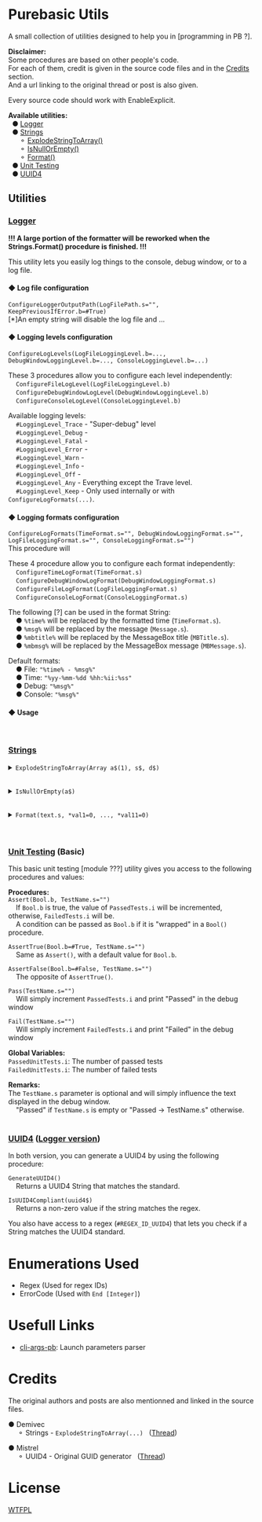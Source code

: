 # Purebasic Utils
A small collection of utilities designed to help you in [programming in PB ?].<br>

**Disclaimer:**<br>
Some procedures are based on other people's code.<br>
For each of them, credit is given in the source code files and in the [Credits](#credits) section.<br>
And a url linking to the original thread or post is also given.


Every source code should work with EnableExplicit.

**Available utilities:**<br>
&nbsp;&nbsp;● [Logger](#logger)<br>
&nbsp;&nbsp;● [Strings](#strings)<br>
&nbsp;&nbsp;&nbsp;&nbsp;&nbsp;&nbsp;⚬ [ExplodeStringToArray()](#user-content-strings.explodestringtoarray)<br>
&nbsp;&nbsp;&nbsp;&nbsp;&nbsp;&nbsp;⚬ [IsNullOrEmpty()](#user-content-strings.isnullorempty)<br>
&nbsp;&nbsp;&nbsp;&nbsp;&nbsp;&nbsp;⚬ [Format()](#user-content-strings.format)<br>
&nbsp;&nbsp;● [Unit Testing](#unit-testing-basic)<br>
&nbsp;&nbsp;● [UUID4](#uuid4-logger-version--lite-version)

## Utilities
### [Logger](Logger.pb)
<b>!!! A large portion of the formatter will be reworked when the Strings.Format() procedure is finished. !!!</b>

This utility lets you easily log things to the console, debug window, or to a log file.

#### ◆ **Log file configuration**
`ConfigureLoggerOutputPath(LogFilePath.s="", KeepPreviousIfError.b=#True)`<br>
[*]An empty string will disable the log file and ...

#### ◆ **Logging levels configuration**
`ConfigureLogLevels(LogFileLoggingLevel.b=..., DebugWindowLoggingLevel.b=..., ConsoleLoggingLevel.b=...)`<br>

These 3 procedures allow you to configure each level independently:<br>
&nbsp;&nbsp;&nbsp;&nbsp;`ConfigureFileLogLevel(LogFileLoggingLevel.b)`<br>
&nbsp;&nbsp;&nbsp;&nbsp;`ConfigureDebugWindowLogLevel(DebugWindowLoggingLevel.b)`<br>
&nbsp;&nbsp;&nbsp;&nbsp;`ConfigureConsoleLogLevel(ConsoleLoggingLevel.b)`<br>

Available logging levels:<br>
&nbsp;&nbsp;&nbsp;&nbsp;`#LoggingLevel_Trace` - "Super-debug" level<br>
&nbsp;&nbsp;&nbsp;&nbsp;`#LoggingLevel_Debug` - <br>
&nbsp;&nbsp;&nbsp;&nbsp;`#LoggingLevel_Fatal` - <br>
&nbsp;&nbsp;&nbsp;&nbsp;`#LoggingLevel_Error` - <br>
&nbsp;&nbsp;&nbsp;&nbsp;`#LoggingLevel_Warn` - <br>
&nbsp;&nbsp;&nbsp;&nbsp;`#LoggingLevel_Info` - <br>
&nbsp;&nbsp;&nbsp;&nbsp;`#LoggingLevel_Off` - <br>
&nbsp;&nbsp;&nbsp;&nbsp;`#LoggingLevel_Any` - Everything except the Trave level.<br>
&nbsp;&nbsp;&nbsp;&nbsp;`#LoggingLevel_Keep` - Only used internally or with `ConfigureLogFormats(...)`.

#### ◆ **Logging formats configuration**

`ConfigureLogFormats(TimeFormat.s="", DebugWindowLoggingFormat.s="", LogFileLoggingFormat.s="", ConsoleLoggingFormat.s="")`<br>
This procedure will 

These 4 procedure allow you to configure each format independently:<br>
&nbsp;&nbsp;&nbsp;&nbsp;`ConfigureTimeLogFormat(TimeFormat.s)`<br>
&nbsp;&nbsp;&nbsp;&nbsp;`ConfigureDebugWindowLogFormat(DebugWindowLoggingFormat.s)`<br>
&nbsp;&nbsp;&nbsp;&nbsp;`ConfigureFileLogFormat(LogFileLoggingFormat.s)`<br>
&nbsp;&nbsp;&nbsp;&nbsp;`ConfigureConsoleLogFormat(ConsoleLoggingFormat.s)`

The following [?] can be used in the format String:<br>
&nbsp;&nbsp;&nbsp;&nbsp;● `%time%` will be replaced by the formatted time (`TimeFormat.s`).<br>
&nbsp;&nbsp;&nbsp;&nbsp;● `%msg%` will be replaced by the message (`Message.s`).<br>
&nbsp;&nbsp;&nbsp;&nbsp;● `%mbtitle%` will be replaced by the MessageBox title (`MBTitle.s`).<br>
&nbsp;&nbsp;&nbsp;&nbsp;● `%mbmsg%` will be replaced by the MessageBox message (`MBMessage.s`).<br>

Default formats:<br>
&nbsp;&nbsp;&nbsp;&nbsp;● File: `"%time% - %msg%"`<br>
&nbsp;&nbsp;&nbsp;&nbsp;● Time: `"%yy-%mm-%dd %hh:%ii:%ss"`<br>
&nbsp;&nbsp;&nbsp;&nbsp;● Debug: `"%msg%"`<br>
&nbsp;&nbsp;&nbsp;&nbsp;● Console: `"%msg%"`

#### ◆ **Usage**
<br>

### [Strings](Strings.pb)

<a name="strings.explodestringtoarray"></a>
<details>
<summary><code>ExplodeStringToArray(Array a$(1), s$, d$)</code></summary>
<p>&nbsp;&nbsp;<b>How it works:</b><br>
&nbsp;&nbsp;&nbsp;&nbsp;Explodes a given String(s$) at every given delimiter(d$) and stores the String parts in a given pre-initialized Array(a$).</p>

<p>&nbsp;&nbsp;<b>Returns :</b><br>
&nbsp;&nbsp;&nbsp;&nbsp;The number of occurences/sections in the given String.</p>
&nbsp;&nbsp;&nbsp;&nbsp;Or the amount of entries in the array.</p>
</details><br>

<a name="strings.isnullorempty"></a>
<details>
	<summary><code>IsNullOrEmpty(a$)</code></summary>
<p>&nbsp;&nbsp;<b>Parameters:</b><br>
&nbsp;&nbsp;&nbsp;&nbsp;a$ - A String that will be analysed.</p>

<p>&nbsp;&nbsp;<b>Returns :</b><br>
&nbsp;&nbsp;&nbsp;&nbsp;A nonzero value if <i>a$</i> is equal to <i>#Null$</i>, of length 0 or if it is filled with spaces characters (0x20).</p>
</details><br>

<a name="strings.format"></a>
<details>
<summary><code>Format(text.s, *val1=0, ..., *val11=0)</code></summary>
<b>TEMP: This function isn't finished!</b>

<p>&nbsp;&nbsp;<b>How it works:</b><br>
&nbsp;&nbsp;&nbsp;&nbsp;???</p>

<p>&nbsp;&nbsp;<b>Parameters:</b><br>
&nbsp;&nbsp;&nbsp;&nbsp;text.s - ???<br>
&nbsp;&nbsp;&nbsp;&nbsp;*val1 - ???<br>
&nbsp;&nbsp;&nbsp;&nbsp;*val11 - ???<br></p>

<p>&nbsp;&nbsp;<b>Formatting:</b><br>
&nbsp;&nbsp;&nbsp;&nbsp;???</p>

<p>&nbsp;&nbsp;<b>Returns:</b><br>
&nbsp;&nbsp;&nbsp;&nbsp;The formatted String</p>
</details><br>

<br>


### [Unit Testing](UnitTest-Basic.pb) (Basic)
This basic unit testing [module ???] utility gives you access to the following procedures and values:

<b>Procedures:</b><br>
`Assert(Bool.b, TestName.s="")`<br>
&nbsp;&nbsp;&nbsp;&nbsp;If `Bool.b` is true, the value of `PassedTests.i` will be incremented, otherwise, `FailedTests.i` will be.<br>
&nbsp;&nbsp;&nbsp;&nbsp;A condition can be passed as `Bool.b` if it is "wrapped" in a `Bool()` procedure.

`AssertTrue(Bool.b=#True, TestName.s="")`<br>
&nbsp;&nbsp;&nbsp;&nbsp;Same as `Assert()`, with a default value for `Bool.b`.

`AssertFalse(Bool.b=#False, TestName.s="")`<br>
&nbsp;&nbsp;&nbsp;&nbsp;The opposite of `AssertTrue()`.

`Pass(TestName.s="")`<br>
&nbsp;&nbsp;&nbsp;&nbsp;Will simply increment `PassedTests.i` and print "Passed" in the debug window

`Fail(TestName.s="")`<br>
&nbsp;&nbsp;&nbsp;&nbsp;Will simply increment `FailedTests.i` and print "Failed" in the debug window

<b>Global Variables:</b><br>
`PassedUnitTests.i`: The number of passed tests<br>
`FailedUnitTests.i`: The number of failed tests

<b>Remarks:</b><br>
The `TestName.s` parameter is optional and will simply influence the text displayed in the debug window.<br>
&nbsp;&nbsp;&nbsp;&nbsp;"Passed" if `TestName.s` is empty or "Passed -> TestName.s" otherwise.<br>
<br>

### [UUID4](UUID4.pb) ([Logger version](UUID4-Logger.pb))
In both version, you can generate a UUID4 by using the following procedure:

``GenerateUUID4()``<br>
&nbsp;&nbsp;&nbsp;&nbsp;Returns a UUID4 String that matches the standard.<br>

``IsUUID4Compliant(uuid4$)``<br>
&nbsp;&nbsp;&nbsp;&nbsp;Returns a non-zero value if the string matches the regex.<br>

You also have access to a regex (`#REGEX_ID_UUID4`) that lets you check if a String matches the UUID4 standard.<br>

# Enumerations Used
* Regex (Used for regex IDs)
* ErrorCode (Used with `End [Integer]`)

# Usefull Links
* [cli-args-pb](https://github.com/aziascreations/cli-args-pb): Launch parameters parser

# Credits
The original authors and posts are also mentionned and linked in the source files.

● Demivec<br>
&nbsp;&nbsp;&nbsp;&nbsp; ⚬ Strings - `ExplodeStringToArray(...)`
&nbsp;&nbsp;([Thread](http://www.purebasic.fr/english/viewtopic.php?f=13&t=41704))<br>

● Mistrel<br>
&nbsp;&nbsp;&nbsp;&nbsp; ⚬ UUID4 - Original GUID generator
&nbsp;&nbsp;([Thread](http://www.purebasic.fr/english/viewtopic.php?t=38008))

# License
[WTFPL](LICENSE)
